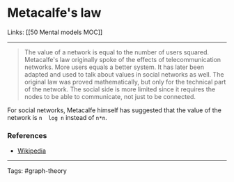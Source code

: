 # Metacalfe's law
Links: [[50 Mental models MOC]]
- - - -
> The value of a network is equal to the number of users squared.  
Metacalfe's law originally spoke of the effects of telecommunication networks. More users equals a better system. It has later been adapted and used to talk about values in social networks as well. The original law was proved mathematically, but only for the technical part of the network. The social side is more limited since it requires the nodes to be able to communicate, not just to be connected.

For social networks, Metacalfe himself has suggested that the value of the network is `n  log n` instead of `n*n`.

### References
* [Wikipedia](https://en.wikipedia.org/wiki/Metcalfe%27s_law)

- - - -

Tags: #graph-theory
